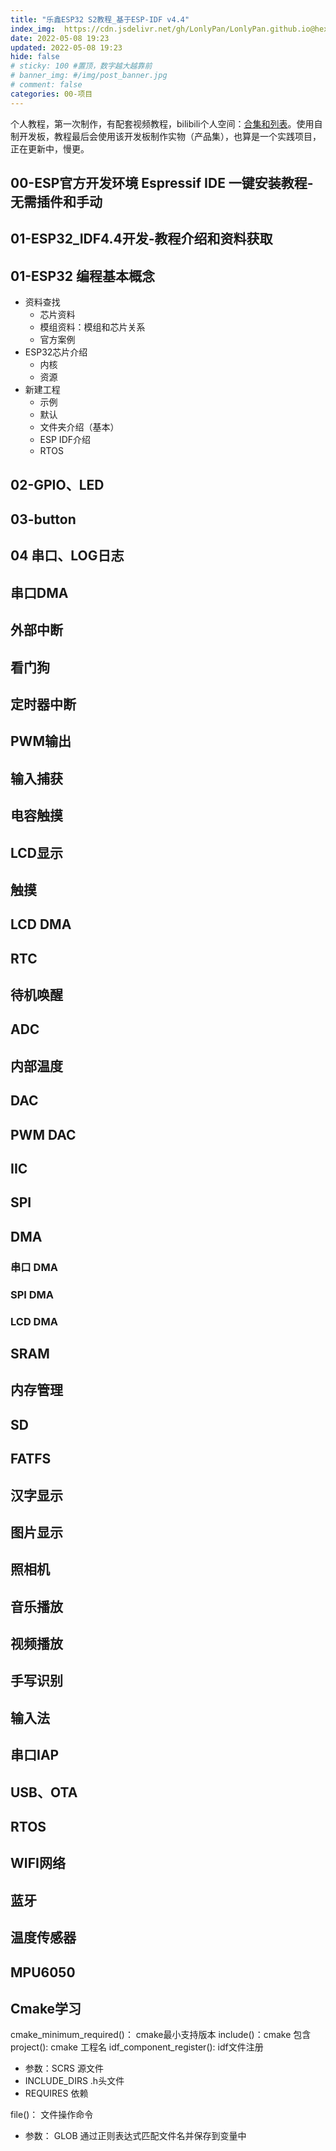 ```yaml
---
title: "乐鑫ESP32 S2教程_基于ESP-IDF v4.4"
index_img:  https://cdn.jsdelivr.net/gh/LonlyPan/LonlyPan.github.io@hexo_source/hexo_images/乐鑫ESP32_S2教程_基于ESP-IDF_v4.4/ESP32_S2教程封面-合集.png
date: 2022-05-08 19:23
updated: 2022-05-08 19:23
hide: false
# sticky: 100 #置顶，数字越大越靠前
# banner_img: #/img/post_banner.jpg
# comment: false
categories: 00-项目
---
```


个人教程，第一次制作，有配套视频教程，bilibili个人空间：[合集和列表](https://space.bilibili.com/94050349/channel/series)。使用自制开发板，教程最后会使用该开发板制作实物（产品集），也算是一个实践项目，正在更新中，慢更。

<!--more-->
## 00-ESP官方开发环境 Espressif IDE 一键安装教程-无需插件和手动

## 01-ESP32_IDF4.4开发-教程介绍和资料获取

## 01-ESP32 编程基本概念

- 资料查找
	- 芯片资料
	- 模组资料：模组和芯片关系
	- 官方案例
- ESP32芯片介绍
   - 内核
   - 资源
- 新建工程
	- 示例
	- 默认
	- 文件夹介绍（基本）
	- ESP IDF介绍
	- RTOS

## 02-GPIO、LED

## 03-button

## 04 串口、LOG日志

## 串口DMA

##  外部中断

## 看门狗

## 定时器中断

## PWM输出

## 输入捕获

## 电容触摸

## LCD显示

## 触摸

## LCD DMA

## RTC

## 待机唤醒

## ADC

## 内部温度

## DAC

## PWM DAC

## IIC

## SPI

## DMA

### 串口 DMA

###  SPI DMA

### LCD DMA

##  SRAM

## 内存管理

## SD

## FATFS

## 汉字显示

## 图片显示

## 照相机

## 音乐播放

## 视频播放

## 手写识别

## 输入法

## 串口IAP

## USB、OTA

## RTOS

## WIFI网络

## 蓝牙

## 温度传感器

## MPU6050






## Cmake学习

cmake_minimum_required()： cmake最小支持版本
include()：cmake 包含
project(): cmake 工程名
idf_component_register(): idf文件注册
- 参数：SCRS 源文件
- INCLUDE_DIRS .h头文件
- REQUIRES 依赖

file()： 文件操作命令
- 参数： GLOB 通过正则表达式匹配文件名并保存到变量中
